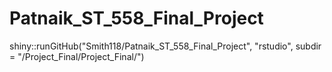 # Patnaik_ST_558_Final_Project
shiny::runGitHub("Smith118/Patnaik_ST_558_Final_Project", "rstudio", subdir = "/Project_Final/Project_Final/")
